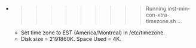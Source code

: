 * >>>>>>>>> Running inst-min-con-xtra-timezone.sh ...
  * Set time zone to EST (America/Montreal) in /etc/timezone.
  * Disk size = 2191860K. Space Used = 4K.
